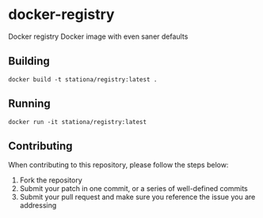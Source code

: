 # docker-registry

Docker registry Docker image with even saner defaults

## Building

```
docker build -t stationa/registry:latest .
```

## Running

```
docker run -it stationa/registry:latest
```

## Contributing

When contributing to this repository, please follow the steps below:

1. Fork the repository
1. Submit your patch in one commit, or a series of well-defined commits
1. Submit your pull request and make sure you reference the issue you are addressing

